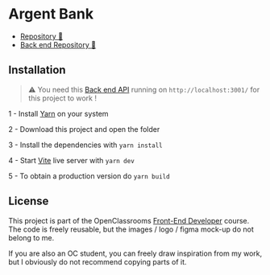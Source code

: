 # Argent Bank

- [Repository 📖](https://github.com/Quentin-Stievenard/p13_argentBank)
- [Back end Repository 📖](https://github.com/OpenClassrooms-Student-Center/Project-10-Bank-API/)

## Installation

> ⚠️ You need this [Back end API](https://github.com/OpenClassrooms-Student-Center/Project-10-Bank-API/) running on `http://localhost:3001/` for this project to work ! 

1 - Install [Yarn](https://yarnpkg.com/) on your system

2 - Download this project and open the folder

3 - Install the dependencies with `yarn install`

4 - Start [Vite](https://vitejs.dev/) live server with `yarn dev`

5 - To obtain a production version do `yarn build`

## License

This project is part of the OpenClassrooms [Front-End Developer](https://openclassrooms.com/fr/paths/314-developpeur-front-end) course. The code is freely reusable, but the images / logo / figma mock-up do not belong to me.

If you are also an OC student, you can freely draw inspiration from my work, but I obviously do not recommend copying parts of it.
